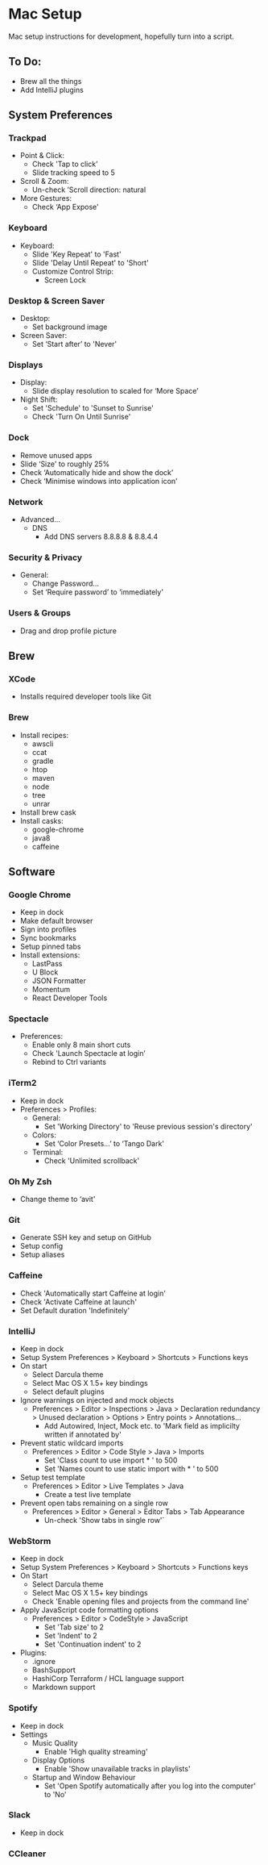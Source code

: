 Mac Setup
=========

Mac setup instructions for development, hopefully turn into a script.

To Do:
------

- Brew all the things
- Add IntelliJ plugins

System Preferences
------------------

### Trackpad
- Point & Click:
    - Check 'Tap to click’
    - Slide tracking speed to 5
- Scroll & Zoom:
    - Un-check ’Scroll direction: natural
- More Gestures:
    - Check ‘App Expose'

### Keyboard
- Keyboard:
    - Slide 'Key Repeat' to 'Fast'
    - Slide 'Delay Until Repeat' to 'Short'
    - Customize Control Strip:
        - Screen Lock

### Desktop & Screen Saver
- Desktop:
    - Set background image
- Screen Saver:
    - Set ‘Start after’ to 'Never'

### Displays
- Display:
    - Slide display resolution to scaled for ‘More Space’
- Night Shift:
    - Set 'Schedule' to 'Sunset to Sunrise'
    - Check 'Turn On Until Sunrise'

### Dock
- Remove unused apps
- Slide ‘Size' to roughly 25%
- Check ‘Automatically hide and show the dock’
- Check ‘Minimise windows into application icon'
    
### Network
- Advanced...
    - DNS
        - Add DNS servers 8.8.8.8 & 8.8.4.4

### Security & Privacy
- General:
    - Change Password...
    - Set ‘Require password’ to ‘immediately'

### Users & Groups
- Drag and drop profile picture

Brew
----

### XCode
- Installs required developer tools like Git

### Brew
- Install recipes:
    - awscli
    - ccat
    - gradle
    - htop
    - maven
    - node
    - tree
    - unrar
- Install brew cask
- Install casks:
    - google-chrome
    - java8
    - caffeine

Software
--------

### Google Chrome
- Keep in dock
- Make default browser
- Sign into profiles
- Sync bookmarks
- Setup pinned tabs
- Install extensions:
    - LastPass
    - U Block
    - JSON Formatter
    - Momentum
    - React Developer Tools

### Spectacle
- Preferences:
    - Enable only 8 main short cuts
    - Check 'Launch Spectacle at login’
    - Rebind to Ctrl variants

### iTerm2
- Keep in dock
- Preferences > Profiles:
    - General:
        - Set 'Working Directory' to 'Reuse previous session's directory'
    - Colors:
        - Set ‘Color Presets…’ to ‘Tango Dark'
    - Terminal:
        - Check 'Unlimited scrollback'

### Oh My Zsh
- Change theme to ‘avit'

### Git
- Generate SSH key and setup on GitHub
- Setup config
- Setup aliases

### Caffeine
- Check 'Automatically start Caffeine at login'
- Check 'Activate Caffeine at launch'
- Set Default duration 'Indefinitely' 

### IntelliJ
- Keep in dock
- Setup System Preferences > Keyboard > Shortcuts > Functions keys
- On start
    - Select Darcula theme
    - Select Mac OS X 1.5+ key bindings
    - Select default plugins
- Ignore warnings on injected and mock objects
    - Preferences > Editor > Inspections > Java > Declaration redundancy > Unused declaration > Options > Entry points > Annotations...
        - Add Autowired, Inject, Mock etc. to 'Mark field as implicilty written if annotated by'
- Prevent static wildcard imports
    - Preferences > Editor > Code Style > Java > Imports
        - Set 'Class count to use import * ' to 500
        - Set 'Names count to use static import with * ' to 500
- Setup test template
    - Preferences > Editor > Live Templates > Java
        - Create a test live template
- Prevent open tabs remaining on a single row
    - Preferences > Editor > General > Editor Tabs > Tab Appearance
        - Un-check 'Show tabs in single row'`

### WebStorm
- Keep in dock
- Setup System Preferences > Keyboard > Shortcuts > Functions keys
- On Start
    - Select Darcula theme
    - Select Mac OS X 1.5+ key bindings
    - Check 'Enable opening files and projects from the command line'
- Apply JavaScript code formatting options
    - Preferences > Editor > CodeStyle > JavaScript
        - Set 'Tab size' to 2
        - Set 'Indent' to 2
        - Set 'Continuation indent' to 2
- Plugins:
    - .ignore
    - BashSupport
    - HashiCorp Terraform / HCL language support
    - Markdown support

### Spotify
- Keep in dock
- Settings
    - Music Quality
        - Enable 'High quality streaming'
    - Display Options
        - Enable 'Show unavailable tracks in playlists'
    - Startup and Window Behaviour
        - Set 'Open Spotify automatically after you log into the computer' to 'No' 

### Slack
- Keep in dock

### CCleaner
